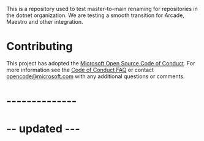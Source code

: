 This is a repository used to test master-to-main renaming for repositories in the dotnet organization.
We are testing a smooth transition for Arcade, Maestro and other integration.

# Contributing

This project has adopted the [Microsoft Open Source Code of Conduct](https://opensource.microsoft.com/codeofconduct/). For more information see the [Code of Conduct FAQ](https://opensource.microsoft.com/codeofconduct/faq/) or contact [opencode@microsoft.com](mailto:opencode@microsoft.com) with any additional questions or comments.

# --------------
# -- updated ---
